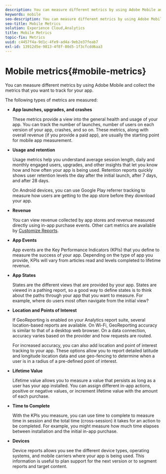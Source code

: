 ```yaml
---
description: You can measure different metrics by using Adobe Mobile and collect the metrics that you want to track for your app.
keywords: mobile
seo-description: You can measure different metrics by using Adobe Mobile and collect the metrics that you want to track for your app.
seo-title: Mobile Metrics
solution: Experience Cloud,Analytics
title: Mobile Metrics
topic-fix: Metrics
uuid: c4457f4a-9d1c-4fe9-ad4a-9eb2e37feab7
exl-id: 13912d5e-9813-4f8f-80d5-1f3cfcdd6aa3
---
```

# Mobile metrics{#mobile-metrics}

You can measure different metrics by using Adobe Mobile and collect the metrics that you want to track for your app.

The following types of metrics are measured:

* **App launches, upgrades, and crashes**

  These metrics provide a view into the general health and usage of your app. You can track the number of launches, number of users on each version of your app, crashes, and so on. These metrics, along with overall revenue (if you provide a paid app), are usually the starting point for mobile app measurement.

* **Usage and retention**

  Usage metrics help you understand average session length, daily and monthly engaged users, upgrades, and other insights that let you know how and how often your app is being used. Retention reports quickly shows user retention levels the day after the initial launch, after 7 days, and after 28 days.

  On Android devices, you can use Google Play referrer tracking to measure how users are getting to the app store before they download your app.

* **Revenue**

  You can view revenue collected by app stores and revenue measured directly using in-app purchase events. Other cart metrics are available by [Customize Reports](/help/using/usage/reports-customize/reports-customize.md).

* **App Events**

  App events are the Key Performance Indicators (KPIs) that you define to measure the success of your app. Depending on the type of app you provide, KPIs will vary from articles read and levels completed to lifetime revenue.

* **App States**

  States are the different views that are provided by your app. States are viewed in a pathing report, so a good way to define states is to think about the paths through your app that you want to measure. For example, where do users most often navigate from the initial view?

* **Location and Points of Interest**

  If GeoReporting is enabled on your Analytics report suite, several location-based reports are available. On Wi-Fi, GeoReporting accuracy is similar to that of a desktop web browser. On a data connection, accuracy varies based on the provider and how requests are routed.

  For increased accuracy, you can also add location and point of interest tracking to your app. These options allow you to report detailed latitude and longitude location data and use geo-fencing to determine when a user is in a radius of a pre-defined point of interest.

* **Lifetime Value**

  Lifetime value allows you to measure a value that persists as long as a user has your app installed. You can assign different in-app actions, positive or negative values, or increment lifetime value with the amount of each purchase.

* **Time to Complete**

  With the KPIs you measure, you can use time to complete to measure time in session and the total time (cross-session) it takes for an action to be completed. For example, you might measure how much time elapses between installation and the initial in-app purchase.

* **Devices**

  Device reports allows you see the different device types, operating systems, and mobile carriers where your app is being used. This information is useful to plan support for the next version or to segment reports and target content.
